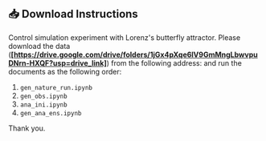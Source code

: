 ## 📥 Download Instructions

Control simulation experiment with Lorenz's butterfly attractor.
Please download the data (**[https://drive.google.com/drive/folders/1jGx4pXqe6lV9GmMngLbwvpuDNrn-HXQF?usp=drive_link]**) from the following address: and run the documents as the following order:

1. `gen_nature_run.ipynb`
2. `gen_obs.ipynb`
3. `ana_ini.ipynb`
4. `gen_ana_ens.ipynb`

Thank you.
